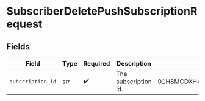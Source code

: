 # SubscriberDeletePushSubscriptionRequest


## Fields

| Field                      | Type                       | Required                   | Description                | Example                    |
| -------------------------- | -------------------------- | -------------------------- | -------------------------- | -------------------------- |
| `subscription_id`          | *str*                      | :heavy_check_mark:         | The subscription id.       | 01H8MCDXH4JVH7KVNB2YY42907 |